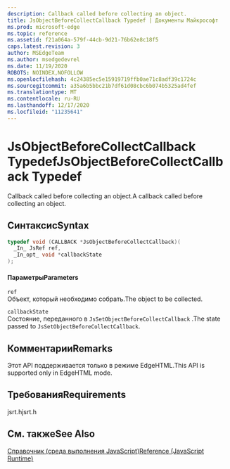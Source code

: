 ```yaml
---
description: Callback called before collecting an object.
title: JsObjectBeforeCollectCallback Typedef | Документы Майкрософт
ms.prod: microsoft-edge
ms.topic: reference
ms.assetid: f21a064a-579f-44cb-9d21-76b62e8c18f5
caps.latest.revision: 3
author: MSEdgeTeam
ms.author: msedgedevrel
ms.date: 11/19/2020
ROBOTS: NOINDEX,NOFOLLOW
ms.openlocfilehash: 4c24385ec5e15919719ffb0ae71c8adf39c1724c
ms.sourcegitcommit: a35a6b5bbc21b7df61d08cbc6b074b5325ad4fef
ms.translationtype: MT
ms.contentlocale: ru-RU
ms.lasthandoff: 12/17/2020
ms.locfileid: "11235641"
---
```

# <span data-ttu-id="bfb2e-103">JsObjectBeforeCollectCallback Typedef</span><span class="sxs-lookup"><span data-stu-id="bfb2e-103">JsObjectBeforeCollectCallback Typedef</span></span>

<span data-ttu-id="bfb2e-104">Callback called before collecting an object.</span><span class="sxs-lookup"><span data-stu-id="bfb2e-104">A callback called before collecting an object.</span></span>  
  
## <span data-ttu-id="bfb2e-105">Синтаксис</span><span class="sxs-lookup"><span data-stu-id="bfb2e-105">Syntax</span></span>  
  
```cpp  
typedef void (CALLBACK *JsObjectBeforeCollectCallback)(  
  _In_ JsRef ref,  
  _In_opt_ void *callbackState  
);  
```  
  
#### <span data-ttu-id="bfb2e-106">Параметры</span><span class="sxs-lookup"><span data-stu-id="bfb2e-106">Parameters</span></span>  
 `ref`  
 <span data-ttu-id="bfb2e-107">Объект, который необходимо собрать.</span><span class="sxs-lookup"><span data-stu-id="bfb2e-107">The object to be collected.</span></span>  
  
 `callbackState`  
 <span data-ttu-id="bfb2e-108">Состояние, переданного в `JsSetObjectBeforeCollectCallback` .</span><span class="sxs-lookup"><span data-stu-id="bfb2e-108">The state passed to `JsSetObjectBeforeCollectCallback`.</span></span>  
  
## <span data-ttu-id="bfb2e-109">Комментарии</span><span class="sxs-lookup"><span data-stu-id="bfb2e-109">Remarks</span></span>  
 <span data-ttu-id="bfb2e-110">Этот API поддерживается только в режиме EdgeHTML.</span><span class="sxs-lookup"><span data-stu-id="bfb2e-110">This API is supported only in EdgeHTML mode.</span></span>  
  
## <span data-ttu-id="bfb2e-111">Требования</span><span class="sxs-lookup"><span data-stu-id="bfb2e-111">Requirements</span></span>  
 <span data-ttu-id="bfb2e-112">jsrt.h</span><span class="sxs-lookup"><span data-stu-id="bfb2e-112">jsrt.h</span></span>  
  
## <span data-ttu-id="bfb2e-113">См. также</span><span class="sxs-lookup"><span data-stu-id="bfb2e-113">See Also</span></span>  
 [<span data-ttu-id="bfb2e-114">Справочник (среда выполнения JavaScript)</span><span class="sxs-lookup"><span data-stu-id="bfb2e-114">Reference (JavaScript Runtime)</span></span>](../chakra-hosting/reference-javascript-runtime.md)
